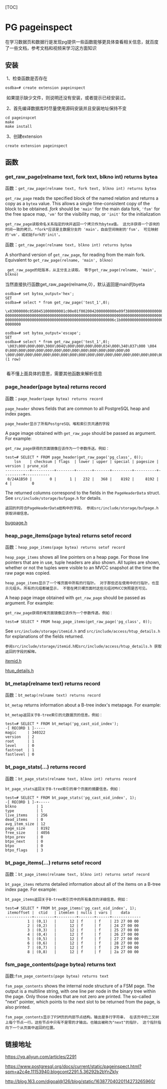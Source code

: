 [TOC]

# PG pageinspect

​	在学习数据页和数据行是发现pg提供一些函数能够更具体查看相关信息，就百度了一些文档，参考文档和视频来学习这方面知识



## 安装

​	1、检查函数是否存在

```
osdba=# create extension pageinspect
```

​	如果提示缺少文件，则说明还没有安装，或者提示已经安装过。

​	2、首先编译数据库时尽量使用源码安装并且安装地址保持不变

```
cd pageinspcet
make
make install
```

​	3、创建extension

```
create extension pageinspect
```



## 函数



### get_raw_page(relname text, fork text, blkno int) returns bytea

函数：`get_raw_page(relname text, fork text, blkno int) returns bytea` 

`get_raw_page` reads the specified block of the named relation and returns a copy as a `bytea` value. This allows a single time-consistent copy of the block to be obtained. *fork* should be `'main'` for the main data fork, `'fsm'` for the free space map, `'vm'` for the visibility map, or `'init'` for the initialization  

```
get_raw_page读取命名关系指定的块并返回一个拷贝作为bytea值。 这允许获得一个该块的时间一致的拷贝。*fork*应该是主数据分支的 'main'，自由空间映射的'fsm'， 可见映射的'vm'，或初始fork的'init'。 
```

函数：`get_raw_page(relname text, blkno int) returns bytea`

A shorthand version of `get_raw_page`, for reading from the main fork. Equivalent to `get_raw_page(relname, 'main', blkno)`

```
 get_raw_page的短版本，从主分支上读取。 等于get_raw_page(relname, 'main', blkno)
```



当然直接执行函数get_raw_page(relname,0），默认返回是main的byeta

```
osdba=# set bytea_output='hex';
SET
osdba=# select * from get_raw_page('test_1',0);

\x03000000c0580451000000001c00e01f0020042000000000e09f38000000000000000000000000000000000000000000000000
000000000000000000000000000000000000000000000000000000000000000000000000000000000000000000000000
0000000000000000000000000000000000000000000000006c1b00000000000000000000000000000100010000081800010000000
0000000

osdba=# set bytea_output='escape';
SET
osdba=# select * from get_raw_page('test_1',0);
 \003\000\000\000\300X\004Q\000\000\000\000\034\000\340\037\000 \004 0\000\000\000\000\000\000\000\000\000\000\000\000\000\00
\000\000\000\000\000\000\000\000\000\000\000\000\000\000\000\000\000\000\000\000\000\000\000\000\000\000\000\000\000\000\000\001\000\001\000\000\010\030\000\001\000\000\000\000\000\000\000
(1 row)


```

​	看不懂上面具体的意思，需要其他函数来解析信息



### page_header(page bytea) returns record

函数：`page_header(page bytea) returns record` 

`page_header` shows fields that are common to all PostgreSQL heap and index pages.

```
page_header显示了所有PostgreSQL 堆和索引页共通的字段
```



A page image obtained with `get_raw_page` should be passed as argument. For example:

```
get_raw_page获得的页面镜像应该作为一个参数传送。例如： 
```

```
test=# SELECT * FROM page_header(get_raw_page('pg_class', 0));
    lsn    | checksum | flags  | lower | upper | special | pagesize | version | prune_xid
-----------+----------+--------+-------+-------+---------+----------+---------+-----------
 0/24A1B50 |        0 |      1 |   232 |   368 |    8192 |     8192 |       4 |         0
```

The returned columns correspond to the fields in the `PageHeaderData` struct. See `src/include/storage/bufpage.h` for details. 

```
返回的列符合PageHeaderData结构中的字段。 参阅src/include/storage/bufpage.h获取详细信息。 
```

[bugpage.h](../20180807/postgresql_bufpage.h.md)



### heap_page_items(page bytea) returns setof record

函数：`heap_page_items(page bytea) returns setof record` 



`heap_page_items` shows all line pointers on a heap page. For those line pointers that are in use, tuple headers are also shown. All tuples are shown, whether or not the tuples were visible to an MVCC snapshot at the time the raw page was copied. 

```
heap_page_items显示了一个堆页面中所有的行指针。 对于那些还在使用中的行指针，也显示元组头。所有的元组都被显示， 不管在拷贝裸页面时这些元组对MVCC快照是否可见。
```

A heap page image obtained with `get_raw_page` should be passed as argument. For example: 

```
get_raw_page获得的堆页面镜像应该作为一个参数传递。例如：
```

```
test=# SELECT * FROM heap_page_items(get_raw_page('pg_class', 0));
```

See `src/include/storage/itemid.h` and `src/include/access/htup_details.h` for explanations of the fields returned. 

```
参阅src/include/storage/itemid.h和src/include/access/htup_details.h 获取返回的字段的解释。
```

[itemid.h](../20180807/pg_itemid.h.md)

[htup_details.h](../20180807/pg_htup_details.h.md)



### bt_metap(relname text) returns record

函数：`bt_metap(relname text) returns record` 

`bt_metap` returns information about a B-tree index's metapage. For example: 

```
bt_metap返回关于B-tree索引的元数据页的信息。例如：
```

```
test=# SELECT * FROM bt_metap('pg_cast_oid_index');
-[ RECORD 1 ]-----
magic     | 340322
version   | 2
root      | 1
level     | 0
fastroot  | 1
fastlevel | 0
```



### bt_page_stats(...) returns record

函数：`bt_page_stats(relname text, blkno int) returns record` 

```
bt_page_stats返回关于B-tree索引的单个页面的摘要信息。例如：
```

```
test=# SELECT * FROM bt_page_stats('pg_cast_oid_index', 1);
-[ RECORD 1 ]-+-----
blkno         | 1
type          | l
live_items    | 256
dead_items    | 0
avg_item_size | 12
page_size     | 8192
free_size     | 4056
btpo_prev     | 0
btpo_next     | 0
btpo          | 0
btpo_flags    | 3
```





### bt_page_items(...) returns setof record

函数：`bt_page_items(relname text, blkno int) returns setof record` 

`bt_page_items` returns detailed information about all of the items on a B-tree index page. For example: 

```
bt_page_items返回关于B-tree索引页中的所有条目的详细信息。例如： 
```

```
test=# SELECT * FROM bt_page_items('pg_cast_oid_index', 1);
 itemoffset |  ctid   | itemlen | nulls | vars |    data
------------+---------+---------+-------+------+-------------
          1 | (0,1)   |      12 | f     | f    | 23 27 00 00
          2 | (0,2)   |      12 | f     | f    | 24 27 00 00
          3 | (0,3)   |      12 | f     | f    | 25 27 00 00
          4 | (0,4)   |      12 | f     | f    | 26 27 00 00
          5 | (0,5)   |      12 | f     | f    | 27 27 00 00
          6 | (0,6)   |      12 | f     | f    | 28 27 00 00
          7 | (0,7)   |      12 | f     | f    | 29 27 00 00
          8 | (0,8)   |      12 | f     | f    | 2a 27 00 00
```

### fsm_page_contents(page bytea) returns text

函数:`fsm_page_contents(page bytea) returns text` 

`fsm_page_contents` shows the internal node structure of a FSM page. The output is a multiline string, with one line per node in the binary tree within the page. Only those nodes that are not zero are printed. The so-called "next" pointer, which points to the next slot to be returned from the page, is also printed. 

```
fsm_page_contents显示了FSM页的内部节点结构。输出是多行字符串， 在该页中的二叉树上每个节点一行。这些节点中只有不是零的才输出。也输出被称为"next"的指针， 这个指针指向下一个从页面中返回的位置。
```









## 链接地址

https://yq.aliyun.com/articles/2291

https://www.postgresql.org/docs/current/static/pageinspect.html?spm=a2c4e.11153940.blogcont2291.5.36292b2bYnZkIy

http://blog.163.com/digoal@126/blog/static/16387704020114273265960/



